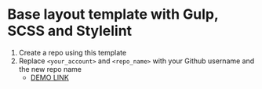 # Base layout template with Gulp, SCSS and Stylelint
1. Create a repo using this template
1. Replace `<your_account>` and `<repo_name>` with your Github username and the new repo name
    - [DEMO LINK](https://stariivitalii.github.io/nothing-lanading-page/)
